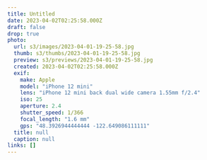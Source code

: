 ```yaml
---
title: Untitled
date: 2023-04-02T02:25:58.000Z
draft: false
drop: true
photo:
  url: s3/images/2023-04-01-19-25-58.jpg
  thumb: s3/thumbs/2023-04-01-19-25-58.jpg
  preview: s3/previews/2023-04-01-19-25-58.jpg
  created: 2023-04-02T02:25:58.000Z
  exif:
    make: Apple
    model: "iPhone 12 mini"
    lens: "iPhone 12 mini back dual wide camera 1.55mm f/2.4"
    iso: 25
    aperture: 2.4
    shutter_speed: 1/366
    focal_length: "1.6 mm"
    gps: "48.3926944444444 -122.649086111111"
  title: null
  caption: null
links: []
---
```

